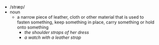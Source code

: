 - /stræp/
- noun
	- a narrow piece of leather, cloth or other material that is used to fasten something, keep something in place, carry something or hold onto something
		- *the shoulder straps of her dress*
		- *a watch with a leather strap*